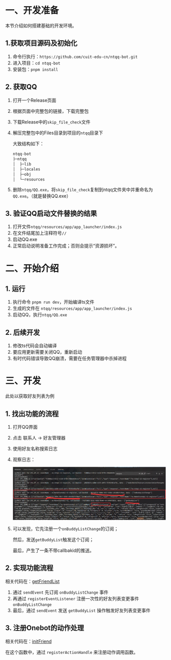 # 一、开发准备

本节介绍如何搭建基础的开发环境。

## 1.获取项目源码及初始化

  1. 命令行执行：`https://github.com/cuit-edu-cn/ntqq-bot.git`
  2. 进入项目：`cd ntqq-bot`
  3. 安装包：`pnpm install`

## 2. 获取QQ

  1. 打开一个Release页面
  2. 根据页面中完整包的链接，下载完整包
  3. 下载Release中的`skip_file_check`文件
  4. 解压完整包中的Files目录到项目的`ntqq`目录下

      大致结构如下：
      ```
      ntqq-bot
      ├─ntqq
      │  ├─lib
      │  ├─locales
      │  ├─obj
      │  └─resources
      ```
  5. 删除`ntqq/QQ.exe`，将`skip_file_check`复制到ntqq文件夹中并重命名为`QQ.exe`。（就是替换QQ.exe）

## 3. 验证QQ启动文件替换的结果

  1. 打开文件`ntqq/resources/app/app_launcher/index.js`
  2. 在文件结尾加上注释符号`//`
  3. 启动QQ.exe
  4. 正常启动说明准备工作完成；否则会提示“资源损坏”。

# 二、开始介绍

## 1. 运行

  1. 执行命令 `pnpm run dev`，开始编译ts文件
  2. 生成的文件在 `ntqq/resources/app/app_launcher/index.js`
  3. 启动QQ，执行`ntqq/QQ.exe`

## 2. 后续开发

  1. 修改ts代码会自动编译
  2. 要应用更新需要关闭QQ，重新启动
  3. 有时代码错误导致QQ崩溃，需要在任务管理器中杀掉进程

# 三、开发

此处以获取好友列表为例

## 1. 找出功能的流程

  1. 打开QQ界面
  2. 点击 联系人 -> 好友管理器
  3. 使用好友名称搜索日志
  4. 观察日志：

      ![获取好友列表](./pic/get-buddy-list.png)

  5. 可以发现，它先注册一个`onBuddyListChange`的订阅；

      然后，发送`getBuddyList`触发这个订阅；

      最后，产生了一条不带callbakid的推送。

## 2. 实现功能流程

  相关代码在：[getFriendList](../src/onebot/actions/friend.ts)

  1. 通过 `sendEvent` 先订阅 `onBuddyListChange` 事件
  2. 再通过 `registerEventListener` 注册一次性的好友列表变更事件 `onBuddyListChange`
  3. 最后，通过 `sendEvent` 发送 `getBuddyList` 操作触发好友列表变更事件

## 3. 注册Onebot的动作处理

  相关代码在：[initFriend](../src/onebot/actions/friend.ts)
  
  在这个函数中，通过 `registerActionHandle` 来注册动作调用函数。
